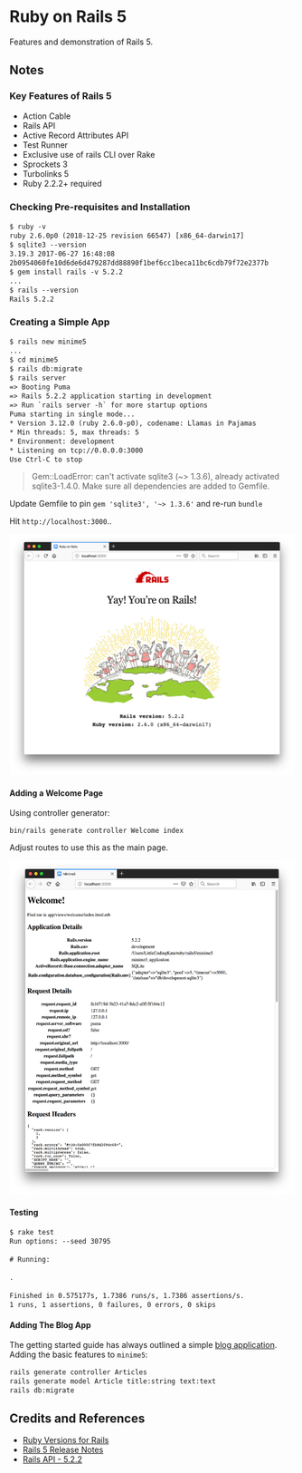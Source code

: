 # Ruby on Rails 5

Features and demonstration of Rails 5.

## Notes

### Key Features of Rails 5

* Action Cable
* Rails API
* Active Record Attributes API
* Test Runner
* Exclusive use of rails CLI over Rake
* Sprockets 3
* Turbolinks 5
* Ruby 2.2.2+ required

### Checking Pre-requisites and Installation

```
$ ruby -v
ruby 2.6.0p0 (2018-12-25 revision 66547) [x86_64-darwin17]
$ sqlite3 --version
3.19.3 2017-06-27 16:48:08 2b0954060fe10d6de6d479287dd88890f1bef6cc1beca11bc6cdb79f72e2377b
$ gem install rails -v 5.2.2
...
$ rails --version
Rails 5.2.2
```


### Creating a Simple App

```
$ rails new minime5
...
$ cd minime5
$ rails db:migrate
$ rails server
=> Booting Puma
=> Rails 5.2.2 application starting in development
=> Run `rails server -h` for more startup options
Puma starting in single mode...
* Version 3.12.0 (ruby 2.6.0-p0), codename: Llamas in Pajamas
* Min threads: 5, max threads: 5
* Environment: development
* Listening on tcp://0.0.0.0:3000
Use Ctrl-C to stop
```

> Gem::LoadError: can't activate sqlite3 (~> 1.3.6), already activated sqlite3-1.4.0. Make sure all dependencies are added to Gemfile.

Update Gemfile to pin `gem 'sqlite3', '~> 1.3.6'` and re-run `bundle`

Hit `http://localhost:3000`..

![rails5-hello](./assets/rails5-hello.png)


#### Adding a Welcome Page

Using controller generator:

```
bin/rails generate controller Welcome index
```

Adjust routes to use this as the main page.

![rails5-welcome](./assets/rails5-welcome.png)


#### Testing

```
$ rake test
Run options: --seed 30795

# Running:

.

Finished in 0.575177s, 1.7386 runs/s, 1.7386 assertions/s.
1 runs, 1 assertions, 0 failures, 0 errors, 0 skips
```

#### Adding The Blog App

The getting started guide has always outlined a simple [blog application](https://guides.rubyonrails.org/getting_started.html#creating-the-blog-application).
Adding the basic features to `minime5`:

```
rails generate controller Articles
rails generate model Article title:string text:text
rails db:migrate
```

## Credits and References
* [Ruby Versions for Rails](https://guides.rubyonrails.org/upgrading_ruby_on_rails.html#ruby-versions)
* [Rails 5 Release Notes](https://edgeguides.rubyonrails.org/5_0_release_notes.html)
* [Rails API - 5.2.2](https://api.rubyonrails.org/v5.2.2/)

